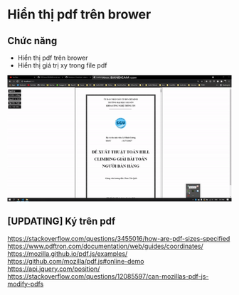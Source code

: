 # Hiển thị pdf trên brower

## Chức năng

- Hiển thị pdf trên brower
- Hiển thị giá trị xy trong file pdf

![alt](./picture.gif)

## [UPDATING] Ký trên pdf

https://stackoverflow.com/questions/3455016/how-are-pdf-sizes-specified
https://www.pdftron.com/documentation/web/guides/coordinates/
https://mozilla.github.io/pdf.js/examples/
https://github.com/mozilla/pdf.js#online-demo
https://api.jquery.com/position/
https://stackoverflow.com/questions/12085597/can-mozillas-pdf-js-modify-pdfs
